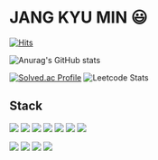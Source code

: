 # JANG KYU MIN :smiley:

[![Hits](https://hits.seeyoufarm.com/api/count/incr/badge.svg?url=https%3A%2F%2Fgithub.com%2FJangKyumin&count_bg=%231EBDDE&title_bg=%23555555&icon=&icon_color=%23E7E7E7&title=hits&edge_flat=false)](https://hits.seeyoufarm.com)

![Anurag's GitHub stats](https://github-readme-stats.vercel.app/api?username=JangKyumin&show_icons=true&theme=radical)

[![Solved.ac Profile](http://mazassumnida.wtf/api/v2/generate_badge?boj=wkdrbals123)](https://solved.ac/wkdrbals123/)
![Leetcode Stats](https://leetcard.jacoblin.cool/JangKyumin?theme=dark)

Stack   
-----   
<img src="https://img.shields.io/badge/Python-3776AB?style=flat&logo=Python&logoColor=white"> <img src="https://img.shields.io/badge/Java-007396?style=flat&logo=Java&logoColor=white"> <img src="https://img.shields.io/badge/Django-092E20?style=flat&logo=Django&logoColor=white"> <img src="https://img.shields.io/badge/Spring-6DB33F?style=flat&logo=Spring&logoColor=white"> <img src="https://img.shields.io/badge/Redis-DC382D?style=flat&logo=Redis&logoColor=white"> <img src="https://img.shields.io/badge/Celery-37814A?style=flat&logo=Celery&logoColor=white"> <img src="https://img.shields.io/badge/RabbitMQ-FF6600?style=flat&logo=RabbitMQ&logoColor=white">
   
<img src="https://img.shields.io/badge/MySQL-4479A1?style=flat&logo=MySQL&logoColor=white"> <img src="https://img.shields.io/badge/MariaDB-003545?style=flat&logo=MariaDB&logoColor=white"> <img src="https://img.shields.io/badge/PostgreSQL-4169E1?style=flat&logo=PostgreSQL&logoColor=white"> <img src="https://img.shields.io/badge/Amazon AWS-232F3E?style=flat&logo=Amazon AWS&logoColor=white">
